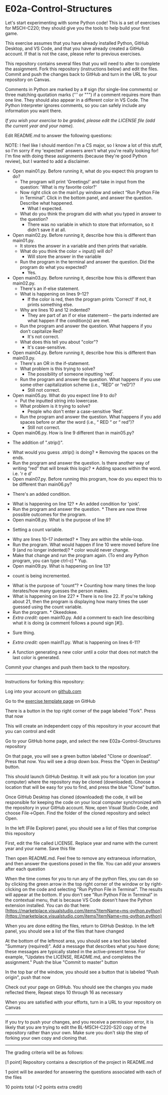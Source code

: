 
# E02a-Control-Structures

Let's start experimenting with some Python code! This is a set of exercises for MSCH-C220; they should give you the tools to help build your first game.
 
This exercise assumes that you have already installed Python, GitHub Desktop, and VS Code, and that you have already created a GitHub account. If that is not the case, please refer to previous exercises.

This repository contains several files that you will need to alter to complete the assignment. Fork this repository (instructions below) and edit the files. Commit and push the changes back to GitHub and turn in the URL to your repository on Canvas.

Comments in Python are marked by a # sign (for single-line comments) or three matching quotation marks (''' or """) if a comment requires more than one line. They should also appear in a different color in VS Code. The Python Interpreter ignores comments, so you can safely include any information you want there.

*If you wish your exercise to be graded, please edit the LICENSE file (add the current year and your name).*

Edit README.md to answer the following questions:

NOTE: I feel like I should mention I'm a CS major, so I know a lot of this stuff, so I'm sorry if my 'expected' answers aren't what you're really looking for! I'm fine with doing these assignments (because they're good Python review), but I wanted to add a disclaimer.

- Open main01.py. Before running it, what do you expect this program to do?
  * The program will print 'Greetings!' and take in input from the question: 'What is my favorite color?'
  - Now right click on the main1.py window and select “Run Python File in Terminal”. Click in the bottom panel, and answer the question. Describe what happened.
    * What I expected.
  - What do you think the program did with what you typed in answer to the question?
    * There was no variable in which to store that information, so it didn't save it at all.
- Open main02.py. Before running it, describe how this is different than main01.py.
  * It stores the answer in a variable and then prints that variable.
  - What do you think the color = input() will do?
    * Will store the answer in the variable
  - Run the program in the terminal and answer the question. Did the program do what you expected?
    * Yes.
- Open main03.py. Before running it, describe how this is different than main02.py.
  * There's an if-else statement.
  - What is happening on lines 9–12?
    * If the color is red, then the program prints 'Correct!' If not, it prints something else.
  - Why are lines 10 and 12 indented?
    * They are part of an if or else statement-- the parts indented are what happen if the condition(s) are met.
  - Run the program and answer the question. What happens if you don’t capitalize Red?
    * It's not correct.
  - What does this tell you about "color"?
    * It's case-sensitive.
- Open main04.py. Before running it, describe how this is different than main03.py.
  * There's an OR in the if-statement.
  - What problem is this trying to solve?
    * The possibility of someone inputting 'red'.
  - Run the program and answer the question. What happens if you use some other capitalization scheme (i.e., “RED” or “reD“)?
    * Still not correct.
- Open main05.py. What do you expect line 9 to do?
  * Put the inputted string into lowercase.
  - What problem is it trying to solve?
    * People who don't enter a case-sensitive 'Red'.
  - Run the program and answer the question. What happens if you add spaces before or after the word (i.e., “ RED “ or “ red”)?
    * Still not correct.
 - Open main06.py. How is line 9 different than in main05.py?
  * The addition of ".strip()".
   - What would you guess .strip() is doing?
    * Removing the spaces on the ends.
   - Run the program and answer the question. Is there another way of writing “red” that will break this logic?
    * Adding spaces within the word. i.e. 'r e d'
 - Open main07.py. Before running this program, how do you expect this to be different than main06.py?
  * There's an added condition.
   - What is happening on line 12?
    * An added condition for 'pink'.
   - Run the program and answer the question.
    * There are now three possible outcomes for the program.
 - Open main08.py. What is the purpose of line 9?
  * Setting a count variable.
   - Why are lines 10–17 indented?
    * They are within the while-loop.
   - Run the program. What would happen if line 10 were moved before line 9 (and no longer indented)?
    * color would never change.
   - Make that change and run the program again. (To end any Python program, you can type ctrl-c)
    * Yup.
 - Open main09.py. What is happening on line 13?
  * count is being incremented.
   - What is the purpose of “count”?
    * Counting how many times the loop iterates/how many guesses the person makes.
   - What is happening on line 22?
    * There is no line 22. If you're talking about 21, then the program is displaying how many times the user guessed using the count variable.
   - Run the program.
    * Okeedokee.
 - *Extra credit:* open main10.py. Add a comment to each line describing what it is doing (a comment follows a pound sign [#]).
  * Sure thing.
 - *Extra credit:* open main11.py. What is happening on lines 6-11?
  * A function generating a new color until a color that does not match the last color is generated.
  
Commit your changes and push them back to the repository.
 

---

Instructions for forking this repository:
 
Log into your account on [github.com](https://github.com)

Go to the [exercise template page](https://github.com/BL-MSCH-C220-S20/E02a-Control-Structures) on GitHub

There is a button in the top right corner of the page labeled "Fork". Press that now

This will create an independent copy of this repository in your account that you can control and edit

Go to your GitHub home page, and select the new E02a-Control-Structures repository

On that page, you will see a green button labeled "Clone or download". Press that now. You will see a drop down box. Press the "Open in Desktop" button.

This should launch GitHub Desktop. It will ask you for a location (on your computer) where the repository may be cloned (downloaded). Choose a location that will be easy for you to find, and press the blue "Clone" button.

Once GitHub Desktop has cloned (downloaded) the code, it will be responsible for keeping the code on your local computer synchronized with the repository in your GitHub account. Now, open Visual Studio Code, and choose File->Open. Find the folder of the cloned repository and select Open.

In the left (File Explorer) panel, you should see a list of files that comprise this repository

First, edit the file called LICENSE. Replace year and name with the current year and your name. Save this file

Then open README.md. Feel free to remove any extraneous information, and then answer the questions posed in the file. You can add your answers after each question

When the time comes for you to run any of the python files, you can do so by clicking the green arrow in the top right corner of the window or by right-clicking on the code and selecting "Run Python File in Terminal". The results will appear at the bottom. If you don't see "Run Python File in Terminal" in the contextual menu, that is because VS Code doesn't have the Python extension installed. You can do that here: [https://marketplace.visualstudio.com/items?itemName=ms-python.python](https://marketplace.visualstudio.com/items?itemName=ms-python.python)

When you are done editing the files, return to GitHub Desktop. In the left panel, you should see a list of the files that have changed

At the bottom of the leftmost area, you should see a text box labeled "Summary (required)". Add a message that describes what you have done; these messages are typically stated in the active-present tense. For example, "Updates the LICENSE, README.md, and completes the assignment." Push the blue "Commit to master" button

In the top bar of the window, you should see a button that is labeled "Push origin", push that now

Check out your page on GitHub. You should see the changes you made reflected there, Repeat steps 10 through 16 as necessary

When you are satisfied with your efforts, turn in a URL to your repository on Canvas

---
If you try to push your changes, and you receive a permission error, it is likely that you are trying to edit the BL-MSCH-C220-S20 copy of the repository rather than your own. Make sure you don't skip the step of forking your own copy and cloning that.

---

The grading criteria will be as follows:
 
[1 point] Repository contains a description of the project in README.md

1 point will be awarded for answering the questions associated with each of the files

10 points total (+2 points extra credit)
